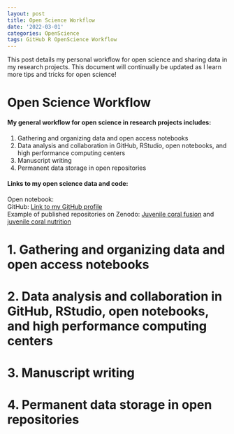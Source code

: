 ```yaml
---
layout: post
title: Open Science Workflow
date: '2022-03-01'
categories: OpenScience
tags: GitHub R OpenScience Workflow
---
```


This post details my personal workflow for open science and sharing data in my research projects. This document will continually be updated as I learn more tips and tricks for open science! 

# Open Science Workflow  

#### My general workflow for open science in research projects includes:   

1. Gathering and organizing data and open access notebooks
2. Data analysis and collaboration in GitHub, RStudio, open notebooks, and high performance computing centers  
3. Manuscript writing  
4. Permanent data storage in open repositories  

#### Links to my open science data and code:    

Open notebook:   
GitHub: [Link to my GitHub profile](https://github.com/AHuffmyer)    
Example of published repositories on Zenodo: [Juvenile coral fusion](https://zenodo.org/record/4323907) and [juvenile coral nutrition](https://zenodo.org/record/4685948)  

# 1. Gathering and organizing data and open access notebooks  



# 2. Data analysis and collaboration in GitHub, RStudio, open notebooks, and high performance computing centers   



# 3. Manuscript writing    


# 4. Permanent data storage in open repositories   

 